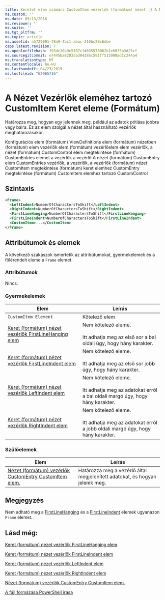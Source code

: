 ```yaml
---
title: Keretet elem számára CustomItem vezérlők (formátum) nézet |} A Microsoft Docs
ms.custom: ''
ms.date: 09/13/2016
ms.reviewer: ''
ms.suite: ''
ms.tgt_pltfrm: ''
ms.topic: article
ms.assetid: a5729091-78a9-4bc1-abac-210bc20c6dbe
caps.latest.revision: 7
ms.openlocfilehash: f93dc20a9c5f87c14605578062b1e60f5a3d25cf
ms.sourcegitcommit: e7445ba8203da304286c591ff513900ad1c244a4
ms.translationtype: MT
ms.contentlocale: hu-HU
ms.lasthandoff: 04/23/2019
ms.locfileid: "62065716"
---
```

# <a name="frame-element-for-customitem-for-controls-for-view-format"></a>A Nézet Vezérlők eleméhez tartozó CustomItem Keret eleme (Formátum)

Határozza meg, hogyan egy jelennek meg, például az adatok pótlása jobbra vagy balra. Ez az elem szolgál a nézet által használható vezérlők meghatározásakor.

Konfigurációs elem (formátum) ViewDefinitions elem (formátum) nézetben (formátum) elem vezérlők elem (formátum) vezérlőelem elem vezérlők, a nézet (formátum) CustomControl elem megtekintése (formátum) CustomEntries elemet a vezérlők a vezérlő A nézet (formátum) CustomEntry elem CustomEntries vezérlők, a vezérlők, a vezérlők (formátum) nézet CustomItem megtekintése (formátum) keret elemhez CustomEntry megtekintése (formátum) CustomItem elemhez tartozó CustomControl

## <a name="syntax"></a>Szintaxis

```xml
<Frame>
  <LeftIndent>NumberOfCharactersToShift</LeftIndent>
  <RightIndent>NumberOfCharactersToShift</RightIndent>
  <FirstLineHanging>NumberOfCharactersToShift</FirstLineHanging>
  <FirstLineIndent>NumberOfCharactersToShift</FirstLineIndent>
  <CustomItem>...</CustomItem>
</Frame>
```

## <a name="attributes-and-elements"></a>Attribútumok és elemek

A következő szakaszok ismertetik az attribútumokat, gyermekelemek és a fölérendelt eleme a `Frame` elemet.

### <a name="attributes"></a>Attribútumok

Nincs.

### <a name="child-elements"></a>Gyermekelemek

|Elem|Leírás|
|-------------|-----------------|
|`CustomItem Element`|Kötelező elem|
|[Keret (formátum) nézet vezérlők FirstLineHanging elem](./firstlinehanging-element-for-frame-for-controls-for-view-format.md)|Nem kötelező eleme.<br /><br /> Itt adhatja meg az első sor a bal oldali úgy, hogy hány karakter.|
|[Keret (formátum) nézet vezérlők FirstLineIndent elem](./firstlineindent-element-for-frame-for-controls-for-view-format.md)|Nem kötelező eleme.<br /><br /> Itt adhatja meg az első sor jobb úgy, hogy hány karakter.|
|[Keret (formátum) nézet vezérlők LeftIndent elem](./leftindent-element-for-frame-for-controls-for-view-format.md)|Nem kötelező eleme.<br /><br /> Itt adhatja meg az adatokat erről a bal oldali margó úgy, hogy hány karakter.|
|[Keret (formátum) nézet vezérlők RightIndent elem](./rightindent-element-for-frame-for-controls-for-view-format.md)|Nem kötelező eleme.<br /><br /> Itt adhatja meg az adatokat erről a jobb oldali margó úgy, hogy hány karakter.|

### <a name="parent-elements"></a>Szülőelemek

|Elem|Leírás|
|-------------|-----------------|
|[Nézet (formátum) vezérlők CustomEntry CustomItem elem.](./customitem-element-for-customentry-for-controls-for-view-format.md)|Határozza meg a vezérlő által megjelenített adatokat, és hogyan jelenik meg.|

## <a name="remarks"></a>Megjegyzés

Nem adható meg a [FirstLineHanging](./firstlinehanging-element-for-frame-for-controls-for-view-format.md) és a [FirstLineIndent](./firstlineindent-element-for-frame-for-controls-for-view-format.md) elemek ugyanazon `Frame` elemet.

## <a name="see-also"></a>Lásd még:

[Keret (formátum) nézet vezérlők FirstLineHanging elem](./firstlinehanging-element-for-frame-for-controls-for-view-format.md)

[Keret (formátum) nézet vezérlők FirstLineIndent elem](./firstlineindent-element-for-frame-for-controls-for-view-format.md)

[Keret (formátum) nézet vezérlők LeftIndent elem](./leftindent-element-for-frame-for-controls-for-view-format.md)

[Keret (formátum) nézet vezérlők RightIndent elem](./rightindent-element-for-frame-for-controls-for-view-format.md)

[Nézet (formátum) vezérlők CustomEntry CustomItem elem.](./customitem-element-for-customentry-for-controls-for-view-format.md)

[A fájl formázása PowerShell írása](./writing-a-powershell-formatting-file.md)
